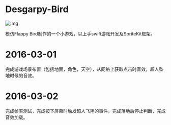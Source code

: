 # Desgarpy-Bird
![img](http://i11.tietuku.com/374bbf6c42ceacc0.png)

模仿Flappy Bird制作的一个小游戏，以上手swift游戏开发及SpriteKit框架。
# 2016-03-01
完成游戏场景布置（包括地面，角色，天空），从网络上获取点击时音效，超人坠地时候的音效。

# 2016-03-02
完成帧率测试，完成按下屏幕时触发超人飞翔的事件，完成落地后停止判断，完成音效加载。
